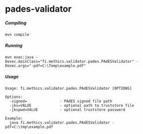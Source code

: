 # pades-validator

##### Compiling

```mvn compile```

##### Running

```mvn exec:java -Dexec.mainClass="fi.methics.validator.pades.PAdESValidator" -Dexec.args="-pdf=C:\Temp\example.pdf"```

##### Usage

```
Usage: fi.methics.validator.pades.PAdESValidator [OPTIONS]

Options:
  -signed=               - PAdES signed file path
  -jks=VALUE             - optional path to truststore file
  -jkspwd=VALUE          - optional truststore password

Example:
  java fi.methics.validator.pades.PAdESValidator -pdf=C:\tmp\example.pdf
```
